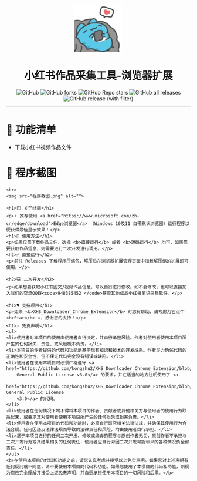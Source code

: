 <div align="center">
    <img src="XHS_Downloader_Chrome_Extension.gif" alt="XHS_Downloader_Chrome_Extension" height="129" width="134"><br>
    <h1>小红书作品采集工具-浏览器扩展</h1>
    <img alt="GitHub" src="https://img.shields.io/github/license/kongzhu2/XHS_Downloader_Chrome_Extension?style=for-the-badge">
    <img alt="GitHub forks" src="https://img.shields.io/github/forks/kongzhu2/XHS_Downloader_Chrome_Extension?style=for-the-badge&color=c56cf0">
    <img alt="GitHub Repo stars" src="https://img.shields.io/github/stars/kongzhu2/XHS_Downloader_Chrome_Extension?style=for-the-badge&color=fff200">
    <img alt="GitHub all releases" src="https://img.shields.io/github/downloads/kongzhu2/XHS_Downloader_Chrome_Extension/total?style=for-the-badge&color=1b9cfc">
    <img alt="GitHub release (with filter)" src="https://img.shields.io/github/v/release/kongzhu2/XHS_Downloader_Chrome_Extension?style=for-the-badge&color=44bd32">
    <hr>
    </div>
    <h1>📝 功能清单</h1>
    <ul>
    <li>下载小红书视频作品文件</li>
    </ul>
    <h1>📸 程序截图</h1>
    
    <br>
    <img src="程序截图.png" alt="">
    
    <h1>🪟 关于终端</h1>
    <p>⭐ 推荐使用 <a href="https://www.microsoft.com/zh-cn/edge/download">Edge浏览器</a> （Windows 10及11 自带默认浏览器）运行程序以便获得最佳显示效果！</p>
    <h1>🥣 使用方法</h1>
    <p>如果仅需下载作品文件，选择 <b>直接运行</b> 或者 <b>源码运行</b> 均可，如果需要获取作品信息，则需要进行二次开发进行调用。</p>
    <h2>🖱 直接运行</h2>
    <p>前往 Releases 下载程序压缩包，解压后在浏览器扩展管理页面中加载解压缩的扩展即可使用。</p>
    
    <h2>💻 二次开发</h2>
    <p>如果想要获取小红书图文/视频作品信息，可以自行进行修改。如不会修改，也可以直接加入我们的交流QQ群<code>948385452 </code>获取其他成品小红书笔记采集软件。</p>
    
    <h1>♥️ 支持项目</h1>
    <p>如果 <b>XHS_Downloader_Chrome_Extension</b> 对您有帮助，请考虑为它点个 <b>Star</b> ⭐，感谢您的支持！</p>
    <h1>⚠️ 免责声明</h1>
    <ul>
    <li>使用者对本项目的使用由使用者自行决定，并自行承担风险。作者对使用者使用本项目所产生的任何损失、责任、或风险概不负责。</li>
    <li>本项目的作者提供的代码和功能是基于现有知识和技术的开发成果。作者尽力确保代码的正确性和安全性，但不保证代码完全没有错误或缺陷。</li>
    <li>使用者在使用本项目时必须严格遵守 <a href="https://github.com/kongzhu2/XHS_Downloader_Chrome_Extension/blob/master/LICENSE">GNU
        General Public License v3.0</a> 的要求，并在适当的地方注明使用了 <a
            href="https://github.com/kongzhu2/XHS_Downloader_Chrome_Extension/blob/master/LICENSE">GNU General Public License
        v3.0</a> 的代码。
    </li>
    <li>使用者在任何情况下均不得将本项目的作者、贡献者或其他相关方与使用者的使用行为联系起来，或要求其对使用者使用本项目所产生的任何损失或损害负责。</li>
    <li>使用者在使用本项目的代码和功能时，必须自行研究相关法律法规，并确保其使用行为合法合规。任何因违反法律法规而导致的法律责任和风险，均由使用者自行承担。</li>
    <li>基于本项目进行的任何二次开发、修改或编译的程序与原创作者无关，原创作者不承担与二次开发行为或其结果相关的任何责任，使用者应自行对因二次开发可能带来的各种情况负全部责任。</li>
    </ul>
    <b>在使用本项目的代码和功能之前，请您认真考虑并接受以上免责声明。如果您对上述声明有任何疑问或不同意，请不要使用本项目的代码和功能。如果您使用了本项目的代码和功能，则视为您已完全理解并接受上述免责声明，并自愿承担使用本项目的一切风险和后果。</b>